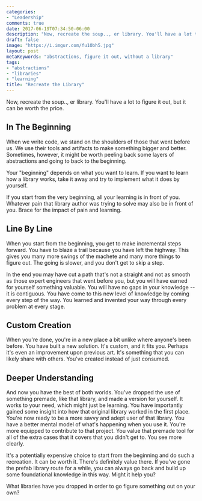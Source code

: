 ```yaml
---
categories:
- "Leadership"
comments: true
date: 2017-06-19T07:34:50-06:00
description: "Now, recreate the soup.., er library. You'll have a lot to figure it out, but it can be  worth the price."
draft: false
image: "https://i.imgur.com/fu1Obh5.jpg"
layout: post
metaKeywords: "abstractions, figure it out, without a library"
tags:
- "abstractions"
- "libraries"
- "learning"
title: "Recreate the Library"
---
```


Now, recreate the soup.., er library. You'll have a lot to figure it out, but it can be  worth the price.

<!--more-->

## In The Beginning

When we write code, we stand on the shoulders of those that went before us.  We use their tools and artifacts to make something bigger and better.  Sometimes, however, it might be worth peeling back some layers of abstractions and going to back to the beginning.

Your "beginning" depends on what you want to learn.  If you want to learn how a library works, take it away and try to implement what it does by yourself.

If you start from the very beginning, all your learning is in front of you.  Whatever pain that library author was trying to solve may also be in front of you.  Brace for the impact of pain and learning.

## Line By Line

When you start from the beginning, you get to make incremental steps forward.  You have to blaze a trail because you have left the highway.  This gives you many more swings of the machete and many more things to figure out.  The going is slower, and you don't get to skip a step.  

In the end you may have cut a path that's not a straight and not as smooth as those expert engineers that went before you, but you will have earned for yourself something valuable.  You will have no gaps in your knowledge -- it is contiguous.  You have come to this new level of knowledge by coming every step of the way.  You learned and invented your way through every problem at every stage.

## Custom Creation

When you're done, you're in a new place a bit unlike where anyone's been before.  You have built a new solution.  It's custom, and it fits you.  Perhaps it's even an improvement upon previous art.  It's something that you can likely share with others.  You've created instead of just consumed.

## Deeper Understanding 

And now you have the best of both worlds.  You've dropped the use of something premade, like that library, and made a version for yourself.  It works to your need, which might just be learning.  You have importantly gained some insight into how that original library worked in the first place.  You're now ready to be a more savvy and adept user of that library.  You have a better mental model of what's happening when you use it.  You're more equipped to contribute to that project.  You value that premade tool for all of the extra cases that it covers that you didn't get to.  You see more clearly.

It's a potentially expensive choice to start from the beginning and do such a recreation.  It can be worth it.  There's definitely value there.  If you've gone the prefab library route for a while, you can always go back and build up some foundational knowledge in this way.  Might it help you?

What libraries have you dropped in order to go figure something out on your own?
